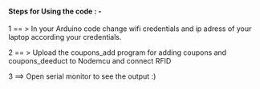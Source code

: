 #### Steps for Using the code : -


1 == > In your Arduino code change wifi credentials and ip adress of your laptop according your credentials.

2 == > Upload the coupons_add program for adding coupons and coupons_deeduct to Nodemcu and connect RFID

3 ==> Open serial monitor to see the output :)
